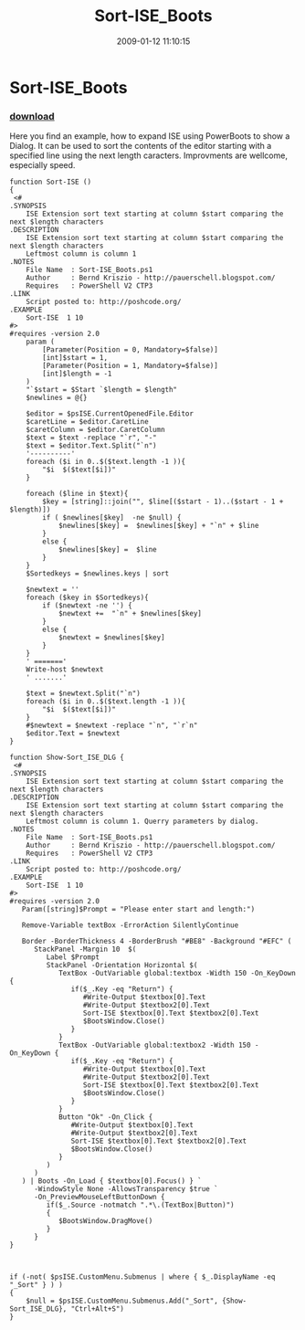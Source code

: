 ﻿---
pid:            800
parent:         0
children:       
poster:         Bernd Kriszio
title:          Sort-ISE_Boots
date:           2009-01-12 11:10:15
description:    Here you find an example, how to expand ISE using PowerBoots to show a Dialog. It can be used to sort the contents of the editor starting with a specified line using the next length caracters. Improvments are wellcome, especially speed.
format:         posh
---

# Sort-ISE_Boots

### [download](800.ps1)  

Here you find an example, how to expand ISE using PowerBoots to show a Dialog. It can be used to sort the contents of the editor starting with a specified line using the next length caracters. Improvments are wellcome, especially speed.

```posh
function Sort-ISE ()
{
 <# 
.SYNOPSIS 
    ISE Extension sort text starting at column $start comparing the next $length characters     
.DESCRIPTION 
    ISE Extension sort text starting at column $start comparing the next $length characters
    Leftmost column is column 1     
.NOTES 
    File Name  : Sort-ISE_Boots.ps1 
    Author     : Bernd Kriszio - http://pauerschell.blogspot.com/ 
    Requires   : PowerShell V2 CTP3 
.LINK 
    Script posted to: http://poshcode.org/
.EXAMPLE 
    Sort-ISE  1 10
#> 
#requires -version 2.0
    param (     
        [Parameter(Position = 0, Mandatory=$false)]
        [int]$start = 1,    
        [Parameter(Position = 1, Mandatory=$false)]
        [int]$length = -1    
    )
    "`$start = $Start `$length = $length"     
    $newlines = @{}

    $editor = $psISE.CurrentOpenedFile.Editor
    $caretLine = $editor.CaretLine
    $caretColumn = $editor.CaretColumn
    $text = $text -replace "`r", "-"
    $text = $editor.Text.Split("`n")
    '----------'
    foreach ($i in 0..$($text.length -1 )){
        "$i  $($text[$i])"
    }
    
    foreach ($line in $text){
        $key = [string]::join("", $line[($start - 1)..($start - 1 + $length)])
        if ( $newlines[$key]  -ne $null) {
            $newlines[$key] =  $newlines[$key] + "`n" + $line  
        }
        else {
            $newlines[$key] =  $line
        }
    }
    $Sortedkeys = $newlines.keys | sort
    
    $newtext = ''
    foreach ($key in $Sortedkeys){
        if ($newtext -ne '') {
            $newtext +=  "`n" + $newlines[$key] 
        }
        else {
            $newtext = $newlines[$key]
        }
    }
    ' ======='
    Write-host $newtext
    ' .......'
    
    $text = $newtext.Split("`n")
    foreach ($i in 0..$($text.length -1 )){
        "$i  $($text[$i])"
    }
    #$newtext = $newtext -replace "`n", "`r`n"
    $editor.Text = $newtext
}

function Show-Sort_ISE_DLG {
 <# 
.SYNOPSIS 
    ISE Extension sort text starting at column $start comparing the next $length characters     
.DESCRIPTION 
    ISE Extension sort text starting at column $start comparing the next $length characters
    Leftmost column is column 1. Querry parameters by dialog.     
.NOTES 
    File Name  : Sort-ISE_Boots.ps1 
    Author     : Bernd Kriszio - http://pauerschell.blogspot.com/ 
    Requires   : PowerShell V2 CTP3 
.LINK 
    Script posted to: http://poshcode.org/
.EXAMPLE 
    Sort-ISE  1 10
#> 
#requires -version 2.0
   Param([string]$Prompt = "Please enter start and length:")
   
   Remove-Variable textBox -ErrorAction SilentlyContinue
   
   Border -BorderThickness 4 -BorderBrush "#BE8" -Background "#EFC" (
      StackPanel -Margin 10  $(
         Label $Prompt
         StackPanel -Orientation Horizontal $(
            TextBox -OutVariable global:textbox -Width 150 -On_KeyDown {
               if($_.Key -eq "Return") {
                  #Write-Output $textbox[0].Text
                  #Write-Output $textbox2[0].Text
                  Sort-ISE $textbox[0].Text $textbox2[0].Text
                  $BootsWindow.Close()
               }
            }
            TextBox -OutVariable global:textbox2 -Width 150 -On_KeyDown {
               if($_.Key -eq "Return") {
                  #Write-Output $textbox[0].Text
                  #Write-Output $textbox2[0].Text
                  Sort-ISE $textbox[0].Text $textbox2[0].Text
                  $BootsWindow.Close()
               }
            }
            Button "Ok" -On_Click {
               #Write-Output $textbox[0].Text
               #Write-Output $textbox2[0].Text
               Sort-ISE $textbox[0].Text $textbox2[0].Text
               $BootsWindow.Close()
            }
         )
      )
   ) | Boots -On_Load { $textbox[0].Focus() } `
      -WindowStyle None -AllowsTransparency $true `
      -On_PreviewMouseLeftButtonDown {
         if($_.Source -notmatch ".*\.(TextBox|Button)")
         {
            $BootsWindow.DragMove()
         }
      }
}



if (-not( $psISE.CustomMenu.Submenus | where { $_.DisplayName -eq "_Sort" } ) )
{
    $null = $psISE.CustomMenu.Submenus.Add("_Sort", {Show-Sort_ISE_DLG}, "Ctrl+Alt+S")
}
```
